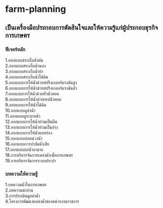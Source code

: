 # farm-planning  
## เป็นเครื่องมือประกอบการตัดสินใจและให้ความรู้แก่ผู้ประกอบธุรกิจการเกษตร  
### ฟีเจอร์หลัก  
1.ออกแบบสระเก็บน้ำฝน  
2.ออกแบบสระเก็บน้ำนอง  
3.ออกแบบสระเก็บน้ำท่า  
4.ออกแบบสระเก็บน้ำใต้ดิน  
5.ออกแบบการให้น้ำด้วยสปริงเกลอร์แรงดันสูง  
6.ออกแบบการให้น้ำด้วยสปริงเกลอร์แรงดันต่ำ  
7.ออกแบบการให้น้ำด้วยหัวน้ำหยด  
8.ออกแบบการให้น้ำด้วยเทปน้ำหยด  
9.ออกแบบการให้น้ำใต้ดิน  
10.ออกแบบคูส่งน้ำ  
11.ออกแบบคูระบายน้ำ  
12.ออกแบบการให้น้ำท่วมเป็นผืน  
13.ออกแบบการให้น้ำท่วมเป็นอ่าง  
14.ออกแบบการให้น้ำแบบร่อง  
15.ออกแบบบ่อหน่วงน้ำ  
16.ออกแบบการบำบัดน้ำเสีย  
17.ออกแบบบ่อน้ำบาดาล    
18.การบริหารจัดการแหล่งน้ำเพื่อการเกษตร    
19.การบริหารจัดการระบบประปา    

### บทความให้ความรู้  
1.บทความน้ำในการเกษตร  
2.บทความน่าอ่าน  
3.การประเมินมูลค่าน้ำ  
4.โครงการพัฒนาแหล่งน้ำของหน่วยงานราชการ  
